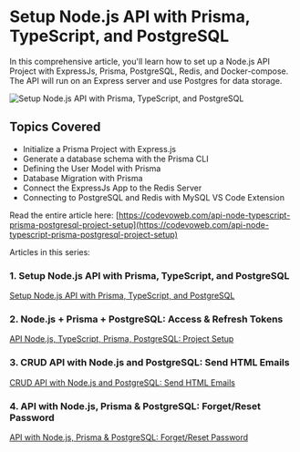 # Setup Node.js API with Prisma, TypeScript, and PostgreSQL

In this comprehensive article, you'll learn how to set up a Node.js API Project with ExpressJs, Prisma, PostgreSQL, Redis, and Docker-compose. The API will run on an Express server and use Postgres for data storage.

![Setup Node.js API with Prisma, TypeScript, and PostgreSQL](https://codevoweb.com/wp-content/uploads/2022/05/API-Node.js-TypeScript-Prisma-PostgreSQL-Project-Setup.webp)

## Topics Covered

- Initialize a Prisma Project with Express.js
- Generate a database schema with the Prisma CLI
- Defining the User Model with Prisma
- Database Migration with Prisma
- Connect the ExpressJs App to the Redis Server
- Connecting to PostgreSQL and Redis with MySQL VS Code Extension

Read the entire article here: [https://codevoweb.com/api-node-typescript-prisma-postgresql-project-setup](https://codevoweb.com/api-node-typescript-prisma-postgresql-project-setup)

Articles in this series:

### 1. Setup Node.js API with Prisma, TypeScript, and PostgreSQL

[Setup Node.js API with Prisma, TypeScript, and PostgreSQL](https://codevoweb.com/api-node-typescript-prisma-postgresql-project-setup)

### 2. Node.js + Prisma + PostgreSQL: Access & Refresh Tokens

[API Node.js, TypeScript, Prisma, PostgreSQL: Project Setup](https://codevoweb.com/node-prisma-postgresql-access-refresh-tokens)

### 3. CRUD API with Node.js and PostgreSQL: Send HTML Emails

[CRUD API with Node.js and PostgreSQL: Send HTML Emails](https://codevoweb.com/crud-api-node-js-and-postgresql-send-html-emails)

### 4. API with Node.js, Prisma & PostgreSQL: Forget/Reset Password

[API with Node.js, Prisma & PostgreSQL: Forget/Reset Password](https://codevoweb.com/crud-api-node-prisma-postgresql-reset-password)
